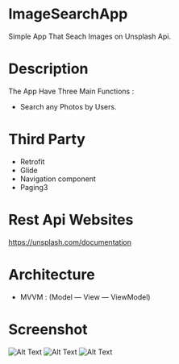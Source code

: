 # ImageSearchApp
Simple App That Seach Images on Unsplash Api.

# Description 
The App Have Three Main Functions :
- Search any Photos by Users.


# Third Party 
- Retrofit
- Glide
- Navigation component
- Paging3

# Rest Api Websites
https://unsplash.com/documentation

# Architecture
- MVVM : (Model — View — ViewModel)

# Screenshot 
![Alt Text]()
![Alt Text]()
![Alt Text]()

